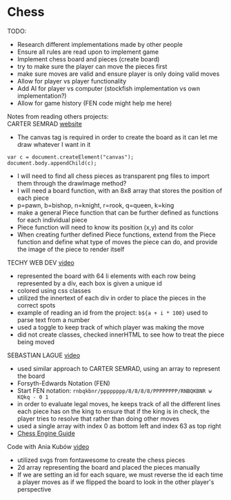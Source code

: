 # Chess
TODO:
- Research different implementations made by other people
- Ensure all rules are read upon to implement game
- Implement chess board and pieces (create board)
- try to make sure the player can move the pieces first
- make sure moves are valid and ensure player is only doing valid moves
- Allow for player vs player functionality
- Add AI for player vs computer (stockfish implementation vs own implementation?)
- Allow for game history (FEN code might help me here)

Notes from reading others projects:\
CARTER SEMRAD [website](http://cleverlynamedwebsite.pw/codeperweek/fairy-chess/)
- The canvas tag is required in order to create the board as it can let me draw whatever I want in it
```
var c = document.createElement("canvas");
document.body.appendChild(c);
```
- I will need to find all chess pieces as transparent png files to import them through the drawImage method?
- I will need a board function, with an 8x8 array that stores the position of each piece
- p=pawn, b=bishop, n=knight, r=rook, q=queen, k=king
- make a general Piece function that can be further defined as functions for each individual piece
- Piece function will need to know its position (x,y) and its color
- When creating further defined Piece functions, extend from the Piece function and define what type of moves the piece can do, and provide the image of the piece to render itself

TECHY WEB DEV [video](https://www.youtube.com/watch?v=wYRRVRrK0R8)
- represented the board with 64 li elements with each row being represented by a div, each box is given a unique id
- colored using css classes
- utilized the innertext of each div in order to place the pieces in the correct spots
- example of reading an id from the project: `b${a + i * 100}` used to parse text from a number
- used a toggle to keep track of which player was making the move
- did not create classes, checked innerHTML to see how to treat the piece being moved

SEBASTIAN LAGUE [video](https://www.youtube.com/watch?v=U4ogK0MIzqk)
- used similar approach to CARTER SEMRAD, using an array to represent the board
- Forsyth-Edwards Notation (FEN)
- Start FEN notation: `rnbqkbnr/pppppppp/8/8/8/8/PPPPPPPP/RNBQKBNR w KQkq - 0 1`
- in order to evaluate legal moves, he keeps track of all the different lines each piece has on the king to ensure that if the king is in check, the player tries to resolve that rather than doing other moves
- used a single array with index 0 as bottom left and index 63 as top right
- [Chess Engine Guide](https://www.chessprogramming.org/Main_Page)

Code with Ania Kubów [video](https://www.youtube.com/watch?v=Qv0fvm5B0EM)
- utilized svgs from fontawesome to create the chess pieces
- 2d array representing the board and placed the pieces manually
- If we are setting an id for each square, we must reverse the id each time a player moves as if we flipped the board to look in the other player's perspective